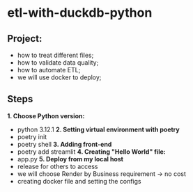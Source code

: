 # etl-with-duckdb-python

## Project:

- how to treat different files;
- how to validate data quality;
- how to automate ETL;
- we will use docker to deploy;


## Steps
**1. Choose Python version:**
- python 3.12.1
**2. Setting virtual environment with poetry**
- poetry init
- poetry shell
**3. Adding front-end**
- poetry add streamlit
**4. Creating "Hello World" file:**
- app.py
**5. Deploy from my local host**
- release for others to access
- we will choose Render by Business requirement -> no cost
- creating docker file and setting the configs